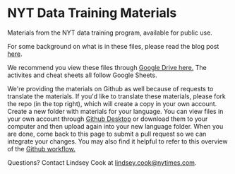 # NYT Data Training Materials
Materials from the NYT data training program, available for public use. 

For some background on what is in these files, please read the blog post [here](https://open.nytimes.com/how-we-helped-our-reporters-learn-to-love-spreadsheets-adc43a93b919).

We recommend you view these files through [Google Drive here.](https://drive.google.com/drive/folders/1ZS57_40tWuIB7tV4APVMmTZ-5PXDwX9w?usp=sharing) The activites and cheat sheets all follow Google Sheets. 

We're providing the materials on Github as well because of requests to translate the materials. If you'd like to translate these materials, please fork the repo (in the top right), which will create a copy in your own account. Create a new folder with materials for your language. You can view files in your own account through [Github Desktop](https://desktop.github.com/) or download them to your computer and then upload again into your new language folder. When you are done, come back to this page to submit a pull request so we can integrate your changes. You may also find it helpful to refer to this overview of the [Github workflow.](https://guides.github.com/introduction/flow/)

Questions? Contact Lindsey Cook at lindsey.cook@nytimes.com. 
